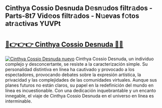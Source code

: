 ## Cinthya Cossio Desnuda D𝚎sn𝚞dos filtr𝚊dos - Parts-8t7 Vid𝚎os filtr𝚊dos - N𝚞evas f𝚘tos atr𝚊ctivas YUVPt

# <h2><a href="http://mb83i4.tromn.icu/?c=Cinthya+Cossio+Desnuda">🔗👉👉👉 Cinthya Cossio Desnuda 🔗🔗</a></h2>

[![Cinthya Cossio Desnuda nuevo](https://i.imgur.com/pEAQMta.gif)](http://mb83i4.tromn.icu/?c=Cinthya+Cossio+Desnuda)
Cinthya Cossio Desnuda, un individuo complejo y desconcertante, se resiste a la caracterización simple. Su personalidad distintiva en línea ha cautivado y provocado a los espectadores, provocando debates sobre la expresión artística, la privacidad y las complejidades de las comunidades virtuales. Aunque sus planes futuros no están claros, su papel en la redefinición del mundo en línea es incuestionable. Con una dedicación inquebrantable y un encanto innegable, el viaje de Cinthya Cossio Desnuda en el universo en línea es interminable.
